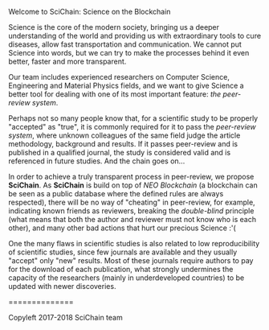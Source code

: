 Welcome to SciChain: Science on the Blockchain

Science is the core of the modern society, bringing us a deeper understanding of the world and
providing us with extraordinary tools to cure diseases, allow fast transportation and communication.
We cannot put Science into words, but we can try to make the processes behind it even better, faster
and more transparent.

Our team includes experienced researchers on Computer Science, Engineering and Material Physics fields,
and we want to give Science a better tool for dealing with one of its most important feature: _the peer-review system_.

Perhaps not so many people know that, for a scientific study to be properly "accepted" as "true", it is
commonly required for it to pass the _peer-review system_, where unknown colleagues of the same field
judge the article methodology, background and results. If it passes peer-review and is published in
a qualified journal, the study is considered valid and is referenced in future studies. And the chain goes on...

In order to achieve a truly transparent process in peer-review, we propose <b>SciChain</b>. As <b>SciChain</b> is
build on top of _NEO Blockchain_ (a blockchain can be seen as a public database where the defined rules are always
respected), there will be no way of "cheating" in peer-review, for example, indicating known friends as reviewers,
breaking the _double-blind_ principle (what means that both the author and reviewer must not know who is each other),
and many other bad actions that hurt our precious Science :'(

One the many flaws in scientific studies is also related to low reproducibility of scientific studies, since few journals are available and they
usually "accept" only "new" results. Most of these journals require authors to pay for the download of each publication, what strongly undermines
the capacity of the researchers (mainly in underdeveloped countries) to be updated with newer discoveries.

==============

Copyleft 2017-2018
SciChain team

